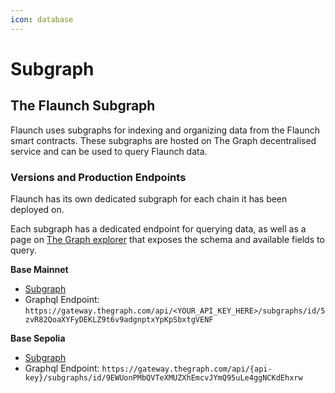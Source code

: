 ```yaml
---
icon: database
---
```


# Subgraph

## The Flaunch Subgraph

Flaunch uses subgraphs for indexing and organizing data from the Flaunch smart contracts. These subgraphs are hosted on The Graph decentralised service and can be used to query Flaunch data.

### Versions and Production Endpoints <a href="#versions-and-production-endpoints" id="versions-and-production-endpoints"></a>

Flaunch has its own dedicated subgraph for each chain it has been deployed on.

Each subgraph has a dedicated endpoint for querying data, as well as a page on [The Graph explorer](https://thegraph.com/explorer?search=flaunch) that exposes the schema and available fields to query.

**Base Mainnet**

* [Subgraph](https://thegraph.com/explorer/subgraphs/bbWLZuPrmoskDaU64xycxZFE6EvSkMQALKkDpsz5ifF?view=Indexers\&chain=arbitrum-one)
* Graphql Endpoint: `https://gateway.thegraph.com/api/<YOUR_API_KEY_HERE>/subgraphs/id/5zvR82QoaXYFyDEKLZ9t6v9adgnptxYpKpSbxtgVENF`

**Base Sepolia**

* [Subgraph](https://thegraph.com/explorer/subgraphs/9EWUonPMbQVTeXMUZXhEmcvJYmQ95uLe4ggNCKdEhxrw?view=Query\&chain=arbitrum-one)
* Graphql Endpoint: `https://gateway.thegraph.com/api/{api-key}/subgraphs/id/9EWUonPMbQVTeXMUZXhEmcvJYmQ95uLe4ggNCKdEhxrw`
